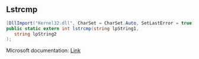 ## Lstrcmp

```csharp
[DllImport("Kernel32.dll", CharSet = CharSet.Auto, SetLastError = true)][return: MarshalAs(UnmanagedType.U4)]
public static extern int lstrcmp(string lpString1,
   string lpString2
);
```

Microsoft documentation: [Link](https://learn.microsoft.com/en-us/windows/win32/api/winbase/nf-winbase-lstrcmpa)
